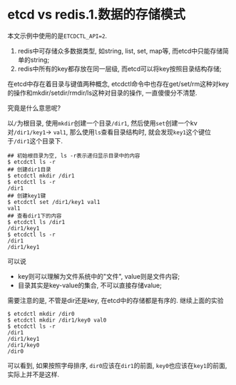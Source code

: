 # etcd vs redis.1.数据的存储模式

本文示例中使用的是`ETCDCTL_API=2`.

1. redis中可存储众多数据类型, 如string, list, set, map等, 而etcd中只能存储简单的string;
2. redis中所有的key都存放在同一层级, 而etcd可以将key按照目录结构存储;

在etcd中存在着目录与键值两种概念, etcdctl命令中也存在get/set/rm这种对key的操作和mkdir/setdir/rmdir/ls这种对目录的操作, 一直傻傻分不清楚.

究竟是什么意思呢?

以`/`为根目录, 使用`mkdir`创建一个目录`/dir1`, 然后使用`set`创建一个kv对`/dir1/key1`-> `val1`, 那么使用`ls`查看目录结构时, 就会发现`key1`这个键位于`/dir1`这个目录下.

```log
## 初始根目录为空, ls -r表示递归显示目录中的内容
$ etcdctl ls -r 
## 创建dir1目录
$ etcdctl mkdir /dir1
$ etcdctl ls -r
/dir1
## 创建key1键
$ etcdctl set /dir1/key1 val1
val1
## 查看dir1下的内容
$ etcdctl ls /dir1
/dir1/key1
$ etcdctl ls -r
/dir1
/dir1/key1
```

可以说

- key则可以理解为文件系统中的"文件", value则是文件内容;
- 目录其实是key-value的集合, 不可以直接存储value;

需要注意的是, 不管是dir还是key, 在etcd中的存储都是有序的. 继续上面的实验

```log
$ etcdctl mkdir /dir0
$ etcdctl mkdir /dir1/key0 val0
$ etcdctl ls -r
/dir1
/dir1/key1
/dir1/key0
/dir0
```

可以看到, 如果按照字母排序, `dir0`应该在`dir1`的前面, `key0`也应该在`key1`的前面, 实际上并不是这样.
